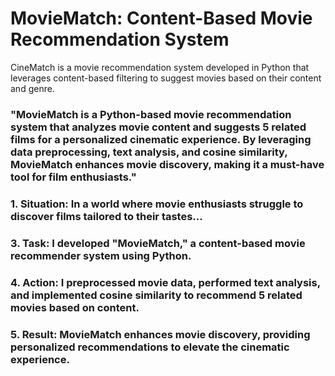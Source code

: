# MovieMatch: Content-Based Movie Recommendation System
CineMatch is a movie recommendation system developed in Python that leverages content-based filtering to suggest movies based on their content and genre.
### "MovieMatch is a Python-based movie recommendation system that analyzes movie content and suggests 5 related films for a personalized cinematic experience. By leveraging data preprocessing, text analysis, and cosine similarity, MovieMatch enhances movie discovery, making it a must-have tool for film enthusiasts."


### 1. Situation: In a world where movie enthusiasts struggle to discover films tailored to their tastes...

### 3. Task: I developed "MovieMatch," a content-based movie recommender system using Python.

### 4. Action: I preprocessed movie data, performed text analysis, and implemented cosine similarity to recommend 5 related movies based on content.

### 5. Result: MovieMatch enhances movie discovery, providing personalized recommendations to elevate the cinematic experience.
